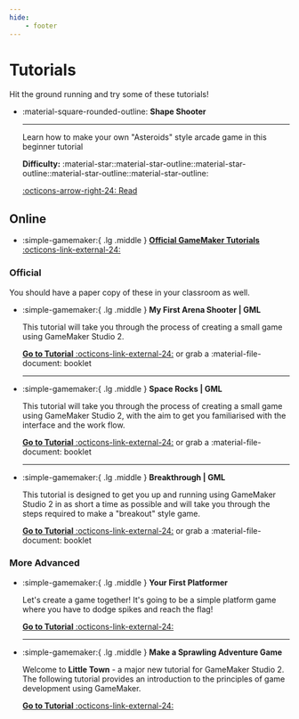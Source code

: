 ```yaml
---
hide:
    - footer
---
```


# Tutorials

Hit the ground running and try some of these tutorials!

<div class="grid cards" markdown>

-   :material-square-rounded-outline: **Shape Shooter**

    ---
    Learn how to make your own "Asteroids" style arcade game in this beginner tutorial 

    **Difficulty:** :material-star::material-star-outline::material-star-outline::material-star-outline::material-star-outline: 

    [:octicons-arrow-right-24: Read](shape_shooter/shapeshooter.md)

</div>


## Online

-   :simple-gamemaker:{ .lg .middle } [**Official GameMaker Tutorials** :octicons-link-external-24:](https://gamemaker.io/en/tutorials "https://gamemaker.io/en/tutorials")


### Official

[arenashooter]: https://gamemaker.io/en/tutorials/my-first-arena-shooter-gml "https://gamemaker.io/en/tutorials/my-first-arena-shooter-gml"
[spacerocks]: https://gamemaker.io/en/tutorials/space-rocks-gml "https://gamemaker.io/en/tutorials/space-rocks-gml"
[breakthrough]: https://gamemaker.io/en/tutorials/breakthrough-gml "https://gamemaker.io/en/tutorials/breakthrough-gml"

You should have a paper copy of these in your classroom as well.

-   :simple-gamemaker:{ .lg .middle } **My First Arena Shooter | GML**

    This tutorial will take you through the process of creating a small game using GameMaker Studio 2.

    [**Go to Tutorial** :octicons-link-external-24:][arenashooter] or grab a :material-file-document: booklet

    ---

-   :simple-gamemaker:{ .lg .middle } **Space Rocks | GML**

    This tutorial will take you through the process of creating a small game using GameMaker Studio 2, with the aim to get you familiarised with the interface and the work flow.

    [**Go to Tutorial** :octicons-link-external-24:][spacerocks] or grab a :material-file-document: booklet

    ---

-   :simple-gamemaker:{ .lg .middle } **Breakthrough | GML**

    This tutorial is designed to get you up and running using GameMaker Studio 2 in as short a time as possible and will take you through the steps required to make a "breakout" style game.

    [**Go to Tutorial** :octicons-link-external-24:][breakthrough] or grab a :material-file-document: booklet


### More Advanced

[yfp]: https://gamemaker.io/en/tutorials/your-first-platformer "https://gamemaker.io/en/tutorials/your-first-platformer" 
[masag]: https://gamemaker.io/en/tutorials/little-town-gamemaker-tutorial "https://gamemaker.io/en/tutorials/little-town-gamemaker-tutorial"

-   :simple-gamemaker:{ .lg .middle } **Your First Platformer**

    Let's create a game together! It's going to be a simple platform game where you have to dodge spikes and reach the flag!

    [**Go to Tutorial** :octicons-link-external-24:][yfp]

    ---

-   :simple-gamemaker:{ .lg .middle } **Make a Sprawling Adventure Game**

    Welcome to **Little Town** - a major new tutorial for GameMaker Studio 2. The following tutorial provides an introduction to the principles of game development using GameMaker.

    [**Go to Tutorial** :octicons-link-external-24:][masag]

</div>